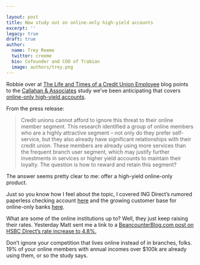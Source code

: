 ```yaml
---

layout: post
title: New study out on online-only high-yield accounts
excerpt: ''
legacy: true
draft: true
author:
  name: Trey Reeme
  twitter: creeme
  bio: Cofounder and COO of Trabian
  image: authors/trey.png
---
```


<p>Robbie over at <a href="http://cuemployee.blogspot.com">The Life and Times of a Credit Union Employee</a> blog points to the <a href="http://www.creditunions.com">Callahan &#38; Associates</a> study we&#8217;ve been anticipating that covers <a href="http://www.creditunions.com/resources/press/pressreleases/40116/Internet%20Strat%20Consortium%20062606.doc" title="a .doc file">online-only high-yield accounts</a>.</p>
<p>From the press release:</p>
<blockquote>
<p>Credit unions cannot afford to ignore this threat to their online member segment.  This research identified a group of online members who are a highly attractive segment &#8211; not only do they prefer self-service, but they also already have significant relationships with their credit union.  These members are already using more services than the frequent branch user segment, which may justify further investments in services or higher yield accounts to maintain their loyalty.  The question is how to reward and retain this segment?</p>
</blockquote>
<p>The answer seems pretty clear to me: offer a high-yield online-only product.</p>
<p>Just so you know how I feel about the topic, I covered <span class="caps">ING</span> Direct&#8217;s rumored paperless checking account <a href="http://opensourcecu.com/articles/2006/04/11/ing-about-to-roll-out-electric-orange-checking">here</a> and the growing customer base for online-only banks <a href="http://opensourcecu.com/articles/2006/04/10/more-on-high-yield-online-savings-accounts">here</a>.</p>
<p>What are some of the online institutions up to?  Well, they just keep raising their rates.  Yesterday Matt sent me a link to a <a href="http://beancounterblog.com/2006/06/21/hsbc-direct-rates-increase-to-48/">BeancounterBlog.com post on <span class="caps">HSBC</span> Direct&#8217;s rate increase to 4.8%.</a></p>
<p>Don&#8217;t ignore your competition that lives online instead of in branches, folks.  19% of your online members with annual incomes over $100k are already using them, or so the study says.</p>
